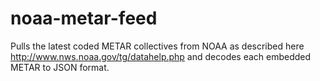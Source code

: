 noaa-metar-feed
===============

Pulls the latest coded METAR collectives from NOAA as described here http://www.nws.noaa.gov/tg/datahelp.php and decodes each embedded METAR to JSON format.


